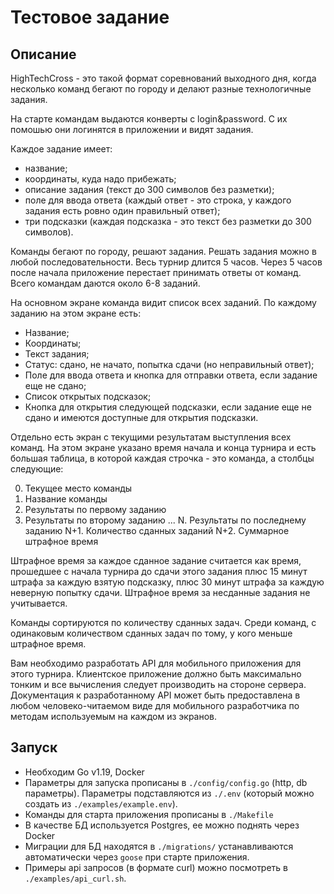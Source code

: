 # Тестовое задание

## Описание

HighTechCross - это такой формат соревнований выходного дня, когда несколько команд бегают по городу и делают разные технологичные задания.

На старте командам выдаются конверты с login&password. С их помошью они логинятся в приложении и видят задания.

Каждое задание имеет:

* название;
* координаты, куда надо прибежать;
* описание задания (текст до 300 символов без разметки);
* поле для ввода ответа (каждый ответ - это строка, у каждого задания есть ровно один правильный ответ);
* три подсказки (каждая подсказка - это текст без разметки до 300 символов).

Команды бегают по городу, решают задания. Решать задания можно в любой последовательности. Весь турнир длится 5 часов. Через 5 часов после начала приложение перестает принимать ответы от команд. Всего командам даются около 6-8 заданий.

На основном экране команда видит список всех заданий. По каждому заданию на этом экране есть:

* Название;
* Координаты;
* Текст задания;
* Статус: сдано, не начато, попытка сдачи (но неправильный ответ);
* Поле для ввода ответа и кнопка для отправки ответа, если задание еще не сдано;
* Список открытых подсказок;
* Кнопка для открытия следующей подсказки, если задание еще не сдано и имеются доступные для открытия подсказки.

Отдельно есть экран с текущими результатам выступления всех команд. На этом экране указано время начала и конца турнира и есть большая таблица, в которой каждая строчка - это команда, а столбцы следующие:

0. Текущее место команды
1. Название команды
2. Результаты по первому заданию
3. Результаты по второму заданию
...
N. Результаты по последнему заданию
N+1. Количество сданных заданий
N+2. Суммарное штрафное время

Штрафное время за каждое сданное задание считается как время, прошедшее с начала турнира до сдачи этого задания плюс 15 минут штрафа за каждую взятую подсказку, плюс 30 минут штрафа за каждую неверную попытку сдачи. Штрафное время за несданные задания не учитывается.

Команды сортируются по количеству сданных задач. Среди команд, с одинаковым количеством сданных задач по тому, у кого меньше штрафное время.

Вам необходимо разработать API для мобильного приложения для этого турнира. Клиентское приложение должно быть максимально тонким и все вычисления следует производить на стороне сервера.
Документация к разработанному API может быть предоставлена в любом человеко-читаемом виде для мобильного разработчика по методам используемым на каждом из экранов.


## Запуск

- Необходим Go v1.19, Docker
- Параметры для запуска прописаны в `./config/config.go` (http, db параметры). Параметры подставляются из `./.env` (который можно создать из `./examples/example.env`).
- Команды для старта приложения прописаны в `./Makefile`
- В качестве БД используется Postgres, ее можно поднять через Docker
- Миграции для БД находятся в `./migrations/` устанавливаются автоматически через `goose` при старте приложения.
- Примеры api запросов (в формате curl) можно посмотреть в `./examples/api_curl.sh`. 
